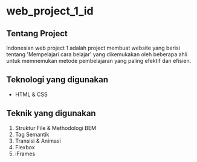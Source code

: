 # web_project_1_id

## Tentang Project 
Indonesian web project 1 adalah project membuat website yang berisi tentang 'Mempelajari cara belajar' yang dikemukakan oleh beberapa ahli untuk memnemukan metode pembelajaran yang paling efektif dan efisien.

## Teknologi yang digunakan
* HTML & CSS

## Teknik yang digunakan
1. Struktur File & Methodologi BEM
2. Tag Semantik
3. Transisi & Animasi
4. Flexbox 
5. iFrames

